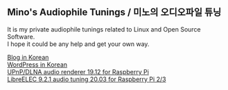## Mino's Audiophile Tunings / 미노의 오디오파일 튜닝

It is my private audiophile tunings related to Linux and Open Source Software.  
I hope it could be any help and get your own way.

[Blog in Korean](http://parkmino45.blog.me/)  
[WordPress in Korean](https://mino170001903.wordpress.com/)  
[UPnP/DLNA audio renderer 19.12 for Raspberry Pi](https://drive.google.com/open?id=1azhs16A8cXnUSiI-RpZEC13HpGcrcvY2)  
[LibreELEC 9.2.1 audio tuning 20.03 for Raspberry Pi 2/3](https://drive.google.com/open?id=1Nsw7kSXv4Yv_hPE6Xip4Ldvceyx-ezso)